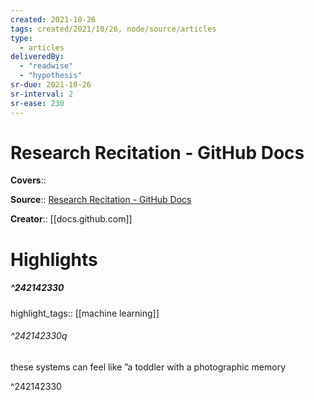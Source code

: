 ```yaml
---
created: 2021-10-26
tags: created/2021/10/26, node/source/articles
type: 
  - articles
deliveredBy: 
  - "readwise"
  - "hypothesis"
sr-due: 2021-10-26
sr-interval: 2
sr-ease: 230
---
```

# Research Recitation - GitHub Docs

**Covers**:: 

**Source**:: [Research Recitation - GitHub Docs](https://docs.github.com/en/github/copilot/research-recitation)

**Creator**:: [[docs.github.com]]

# Highlights
##### ^242142330

highlight_tags:: [[machine learning]]   

###### ^242142330q

these systems can feel like ”a toddler with a photographic memory 

^242142330

